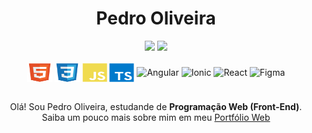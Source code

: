 # <h1 align="center">Pedro Oliveira</h1>

<div align="center">
  <a href="https://github.com/PedroLucas-O"></a>
  <img height="180em" src="https://github-readme-stats.vercel.app/api?username=PedroOliveira-N&show_icons=true&theme=cobalt&include_all_commits=true&count_private=true"/>
  <img height="180em" src="https://github-readme-stats.vercel.app/api/top-langs/?username=PedroOliveira-N&layout=compact&langs_count=7&theme=cobalt"/>
  </div>

<div align="center"><br>
  <img align="center" alt="HTML5" height="30" width="40" src="https://raw.githubusercontent.com/devicons/devicon/master/icons/html5/html5-original.svg">
  <img align="center" alt="CSS3" height="30" width="40" src="https://raw.githubusercontent.com/devicons/devicon/master/icons/css3/css3-original.svg">
  <img align="center" alt="Js" height="30" width="40" src="https://raw.githubusercontent.com/devicons/devicon/master/icons/javascript/javascript-plain.svg">
  <img align="center" alt="Ts" height="30" width="40" src="https://raw.githubusercontent.com/devicons/devicon/1119b9f84c0290e0f0b38982099a2bd027a48bf1/icons/typescript/typescript-original.svg">
  <img align="center" alt="Angular" height="40" width="50" src="https://cdn.jsdelivr.net/gh/devicons/devicon@latest/icons/angular/angular-original.svg" />
  <img align="center" alt="Ionic" height="30" width="40" src="https://cdn.jsdelivr.net/gh/devicons/devicon@latest/icons/ionic/ionic-original.svg" />
  <img align="center" alt="React" height="30" width="40" src="https://cdn.jsdelivr.net/gh/devicons/devicon@latest/icons/react/react-original.svg" />
  <img align="center" alt="Figma" height="25" width="35" src="https://cdn.jsdelivr.net/gh/devicons/devicon@latest/icons/figma/figma-original.svg" />
</div>

<div align="center">
  <br/>
  <p>
    Olá! Sou Pedro Oliveira, estudande de <strong>Programação Web (Front-End)</strong>. Saiba um pouco mais sobre mim em meu <a style="color: whiteblue;" href="https://pedro-oliveira-portfolio.vercel.app/index.html">Portfólio Web</a>
  </p>
</div>

